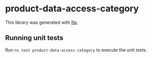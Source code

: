 # product-data-access-category

This library was generated with [Nx](https://nx.dev).

## Running unit tests

Run `nx test product-data-access-category` to execute the unit tests.
